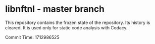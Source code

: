 # libnftnl - master branch

This repository contains the frozen state of the repository.
Its history is cleared. It is used only for static code
analysis with Codacy.

Commit Time: 1712986525